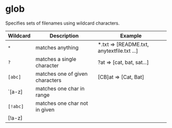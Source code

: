 # glob
Specifies sets of filenames using wildcard characters.

**Wildcard**    | **Description**   | **Example**
----------------|-------------------|-------------
`*`             | matches anything  | *.txt => [README.txt, anytextfile.txt ...]
`?`             | matches a single character | ?at => [cat, bat, sat...]
`[abc]`         | matches one of given characters | [CB]at => [Cat, Bat]
`[a-z]          | matches one char in range | 
`[!abc]`        | matches one char not in given |
[!a-z]          |                               |
